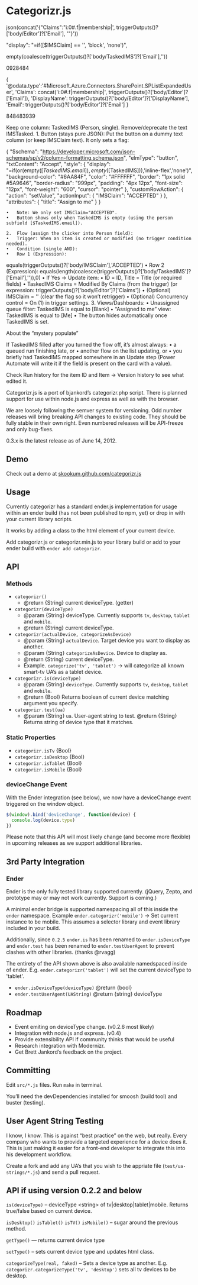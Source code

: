 # Categorizr.js


json(concat('{"Claims":"i:0#.f|membership|', triggerOutputs()?['body/Editor']?['Email'], '"}'))





"display": "=if([$IMSClaim] == '', 'block', 'none')",

empty(coalesce(triggerOutputs()?['body/TaskedIMS']?['Email'],''))


0928484

{
  '@odata.type':'#Microsoft.Azure.Connectors.SharePoint.SPListExpandedUser',
  'Claims': concat('i:0#.f|membership|', triggerOutputs()?['body/Editor']?['Email']),
  'DisplayName': triggerOutputs()?['body/Editor']?['DisplayName'],
  'Email': triggerOutputs()?['body/Editor']?['Email']
}



848483939

Keep one column: TaskedIMS (Person, single). Remove/deprecate the text IMSTasked.
	1.	Button (stays pure JSON):
Put the button on a dummy text column (or keep IMSClaim text). It only sets a flag:

{
  "$schema": "https://developer.microsoft.com/json-schemas/sp/v2/column-formatting.schema.json",
  "elmType": "button",
  "txtContent": "Accept",
  "style": {
    "display": "=if(or(empty([$TaskedIMS.email]), empty([$TaskedIMS])),'inline-flex','none')",
    "background-color": "#6AA84F",
    "color": "#FFFFFF",
    "border": "1px solid #5A9646",
    "border-radius": "999px",
    "padding": "4px 12px",
    "font-size": "12px",
    "font-weight": "600",
    "cursor": "pointer"
  },
  "customRowAction": {
    "action": "setValue",
    "actionInput": { "IMSClaim": "ACCEPTED" }
  },
  "attributes": { "title": "Assign to me" }
}


	•	Note: We only set IMSClaim="ACCEPTED".
	•	Button shows only when TaskedIMS is empty (using the person subfield [$TaskedIMS.email]).

	2.	Flow (assign the clicker into Person field):
	•	Trigger: When an item is created or modified (no trigger condition needed).
	•	Condition (single AND):
	•	Row 1 (Expression):
equals(triggerOutputs()?['body/IMSClaim'],'ACCEPTED')
	•	Row 2 (Expression):
equals(length(coalesce(triggerOutputs()?['body/TaskedIMS']?['Email'],'')),0)
	•	If Yes → Update item:
	•	ID = ID, Title = Title (or required fields)
	•	TaskedIMS Claims = Modified By Claims (from the trigger)
(or expression: triggerOutputs()?['body/Editor']?['Claims'])
	•	(Optional) IMSClaim = '' (clear the flag so it won’t retrigger)
	•	(Optional) Concurrency control = On (1) in trigger settings.
	3.	Views/Dashboards:
	•	Unassigned queue filter: TaskedIMS is equal to [Blank]
	•	“Assigned to me” view: TaskedIMS is equal to [Me]
	•	The button hides automatically once TaskedIMS is set.

About the “mystery populate”

If TaskedIMS filled after you turned the flow off, it’s almost always:
	•	a queued run finishing late, or
	•	another flow on the list updating, or
	•	you briefly had TaskedIMS mapped somewhere in an Update step (Power Automate will write it if the field is present on the card with a value).

Check Run history for the item ID and Item → Version history to see what edited it.







Categorizr.js is a port of bjankord’s categorizr.php script. There is planned
support for use within node.js and express as well as with the browser.

We are loosely following the semver system for versioning. Odd number
releases will bring breaking API changes to existing code. They should
be fully stable in their own right. Even numbered releases will be
API-freeze and only bug-fixes.

0.3.x is the latest release as of June 14, 2012.

## Demo

Check out a demo at [skookum.github.com/categorizr.js](http://skookum.github.com/categorizr.js)

## Usage

Currently categorizr has a standard ender.js implementation for usage within
an ender build (has not been published to npm, yet) or drop in with your current
library scripts.

It works by adding a class to the html element of your current device.

Add categorizr.js or categorizr.min.js to your library build or add to
your ender build with `ender add categorizr`.

## API

### Methods

* `categorizr()`
  * @return {String} current deviceType. (getter)
* `categorizr(deviceType)`
  * @param {String} deviceType. Currently supports `tv`, `desktop`,
  `tablet` and `mobile`.
  * @return {String} current deviceType.
* `categorizr(actualDevice, categorizeAsDevice)`
  * @param {String} `actualDevice`. Target device you want to display as
  another.
  * @param {String} `categorizeAsDevice`. Device to display as.
  * @return {String} current deviceType.
  * Example. `categorize('tv', 'tablet')` -> will categorize all known
  smart-tv UA’s as a tablet device.
* `categorizr.is(deviceType)`
  * @param {String} `deviceType`. Currently supports `tv`, `desktop`,
  `tablet` and `mobile`.
  * @return {Bool} Returns boolean of current device matching argument
  you specify.
* `categorizr.test(ua)`
  * @param {String} `ua`. User-agent string to test.
  @return {String} Returns string of device type that it matches.

### Static Properties

* `categorizr.isTv` {Bool}
* `categorizr.isDesktop` {Bool}
* `categorizr.isTablet` {Bool}
* `categorizr.isMobile` {Bool}

### deviceChange Event

With the Ender integration (see below), we now have a deviceChange event
triggered on the window object.

``` javascript
$(window).bind('deviceChange', function(device) {
  console.log(device.type)
})
```

Please note that this API will most likely change (and become more
flexible) in upcoming releases as we support additional libraries.

## 3rd Party Integration

### Ender

Ender is the only fully tested library supported currently. (jQuery,
Zepto, and prototype may or may not work currently. Support is coming.)

A minimal ender bridge is supported namespacing all of this inside the
`ender` namespace. Example `ender.categorizr('mobile')` -> Set current
instance to be mobile. This assumes a selector library and event library
included in your build.

Additionally, since `0.2.5` `ender.is` has been renamed to
`ender.isDeviceType` and `ender.test` has been renamed to
`ender.testUserAgent` to prevent clashes with other libraries. (thanks
@rvagg)

The entirety of the API shown above is also available namedspaced inside
of ender. E.g. `ender.categorizr('tablet')` will set the current
deviceType to 'tablet'.

* `ender.isDeviceType(deviceType)` @return {bool}
* `ender.testUserAgent(UAString)` @return {string} deviceType


## Roadmap

* Event emiting on deviceType change. (v0.2.6 most likely)
* Integration with node.js and express. (v0.4)
* Provide extensibility API if community thinks that would be useful
* Research integration with Modernizr.
* Get Brett Jankord’s feedback on the project.

## Committing

Edit `src/*.js` files.
Run `make` in terminal.

You’ll need the devDependencies installed for smoosh (build tool) and buster (testing).

## User Agent String Testing

I know, I know. This is against “best practice” on the web, but really. Every company who wants to provide a targeted experience for a device does it. This is just making it easier for a front-end developer to integrate this into his development workflow.

Create a fork and add any UA’s that you wish to the appriate file (`test/ua-strings/*.js`) and send a pull request.

## API if using version 0.2.2 and below

`is(deviceType)` – deviceType &lt;string&gt; of tv|desktop|tablet|mobile. Returns true/false based on current device.

`isDesktop()` `isTablet()` `isTV()` `isMobile()` – sugar around the previous method.

`getType()` — returns current device type

`setType()` – sets current device type and updates html class.

`categorizeType(real, faked)` – Sets a device type as another. E.g. `categorizr.categorizeType('tv', 'desktop')` sets all tv devices to be desktop.

